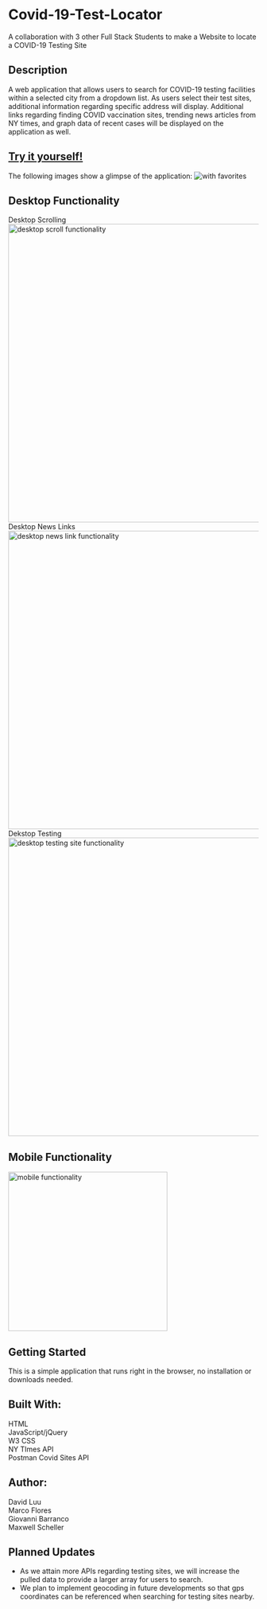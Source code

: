 # Covid-19-Test-Locator
A collaboration with 3 other Full Stack Students to make a Website to locate a COVID-19 Testing Site

## Description

A web application that allows users to search for COVID-19 testing facilities within a selected city from a dropdown list. As users select their test sites, additional information regarding specific address will display. Additional links regarding finding COVID vaccination sites, trending news articles from NY times, and graph data of recent cases will be displayed on the application as well.

## [Try it yourself!](https://maestroluu.github.io/Covid19-Testing-Site-Locator/)

The following images show a glimpse of the application:
![with favorites](assets/images/demoPic.png)
## Desktop Functionality
Desktop Scrolling <br>
<img src="./assets/images/pageScroll.gif" alt="desktop scroll functionality" width="600"> <br>
Desktop News Links <br>
<img src="./assets/images/newsLink.gif" alt="desktop news link functionality" width="600"> <br>
Dekstop Testing <br>
<img src="./assets/images/testingSites.gif" alt="desktop testing site functionality" width="600"> <br>

## Mobile Functionality
<img src="./assets/images/demo.gif" alt="mobile functionality" width="320">

## Getting Started

This is a simple application that runs right in the browser, no installation or downloads needed.

## Built With:

HTML <br>
JavaScript/jQuery <br>
W3 CSS <br>
NY TImes API <br>
Postman Covid Sites API

## Author:

David Luu <br>
Marco Flores <br>
Giovanni Barranco <br>
Maxwell Scheller

## Planned Updates

- As we attain more APIs regarding testing sites, we will increase the pulled data to provide a larger array for users to search.
- We plan to implement geocoding in future developments so that gps coordinates can be referenced when searching for testing sites nearby.
